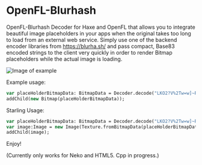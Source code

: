 # OpenFL-Blurhash

OpenFL-Blurhash Decoder for Haxe and OpenFL that allows you to integrate beautiful image placeholders in your apps when the original takes too long to load from an external web service. Simply use one of the backend encoder libraries from https://blurha.sh/ and pass compact, Base83 encoded strings to the client very quickly in order to render Bitmap placeholders while the actual image is loading.

![Image of example](https://cdn.discordapp.com/attachments/310222402674229249/728483366097125386/unknown.png)

Example usage:

```haxe
var placeHolderBitmapData: BitmapData = Decoder.decode("LKO2?V%2Tw=w]~RBVZRi};RPxuwH", 400, 200);
addChild(new Bitmap(placeHolderBitmapData));
```

Starling Usage:

```haxe
var placeHolderBitmapData: BitmapData = Decoder.decode("LKO2?V%2Tw=w]~RBVZRi};RPxuwH", 400, 200);
var image:Image = new Image(Texture.fromBitmapData(placeHolderBitmapData));
addChild(image);
```

Enjoy!

(Currently only works for Neko and HTML5. Cpp in progress.)
